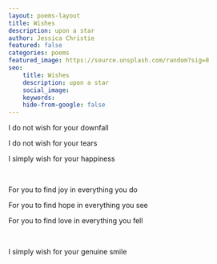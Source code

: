 ```yaml
---
layout: poems-layout
title: Wishes
description: upon a star
author: Jessica Christie
featured: false
categories: poems
featured_image: https://source.unsplash.com/random?sig=8
seo:
    title: Wishes
    description: upon a star
    social_image:
    keywords:
    hide-from-google: false
---
```

I do not wish for your downfall

I do not wish for your tears

I simply wish for your happiness

&nbsp;

For you to find joy in everything you do

For you to find hope in everything you see

For you to find love in everything you fell

&nbsp;

I simply wish for your genuine smile

&nbsp;
